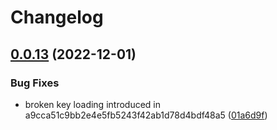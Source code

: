 # Changelog

## [0.0.13](https://github.com/eisenwinter/gotrxx/compare/0.0.12...v0.0.13) (2022-12-01)


### Bug Fixes

* broken key loading introduced in a9cca51c9bb2e4e5fb5243f42ab1d78d4bdf48a5 ([01a6d9f](https://github.com/eisenwinter/gotrxx/commit/01a6d9fea266448e1de2fbb7f23fc4c3190319b8))
